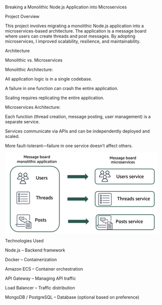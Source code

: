 
Breaking a Monolithic Node.js Application into Microservices


Project Overview

This project involves migrating a monolithic Node.js application into a microservices-based architecture. The application is a message board where users can create threads and post messages. By adopting microservices, I improved scalability, resilience, and maintainability.


Architecture


Monolithic vs. Microservices



Monolithic Architecture:

All application logic is in a single codebase.

A failure in one function can crash the entire application.

Scaling requires replicating the entire application.



Microservices Architecture:

Each function (thread creation, message posting, user management) is a separate service.

Services communicate via APIs and can be independently deployed and scaled.

More fault-tolerant—failure in one service doesn’t affect others.



![Alt Text](https://github.com/LizaImmax/AWS-Cloud-Projects/blob/main/Breaking%20a%20Monolithic%20Node.js%20Application%20into%20Microservices/Images/Application-design-monolith-to-microservices.png)



Technologies Used

Node.js – Backend framework

Docker – Containerization

Amazon ECS – Container orchestration

API Gateway – Managing API traffic

Load Balancer – Traffic distribution

MongoDB / PostgreSQL – Database (optional based on preference)


